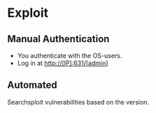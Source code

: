 # Exploit

## Manual Authentication

* You authenticate with the OS-users. 
* Log in at [http://\[IP\]:631/\[admin](http://[IP]:631/[admin)\]

## Automated

Searchsploit vulnerabilities based on the version.

